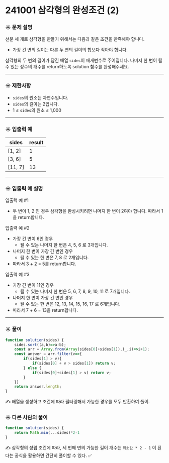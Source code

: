 # 241001 삼각형의 완성조건 (2)

### ☀️ 문제 설명

선분 세 개로 삼각형을 만들기 위해서는 다음과 같은 조건을 만족해야 합니다.

- 가장 긴 변의 길이는 다른 두 변의 길이의 합보다 작아야 합니다.

삼각형의 두 변의 길이가 담긴 배열 `sides`이 매개변수로 주어집니다. 나머지 한 변이 될 수 있는 정수의 개수를 return하도록 solution 함수를 완성해주세요.

---

### ☀️ **제한사항**

- `sides`의 원소는 자연수입니다.
- `sides`의 길이는 2입니다.
- 1 ≤ `sides`의 원소 ≤ 1,000

---

### ☀️ **입출력 예**

| sides | result |
| --- | --- |
| [1, 2] | 1 |
| [3, 6] | 5 |
| [11, 7] | 13 |

---

### ☀️ **입출력 예 설명**

입출력 예 #1

- 두 변이 1, 2 인 경우 삼각형을 완성시키려면 나머지 한 변이 2여야 합니다. 따라서 1을 return합니다.

입출력 예 #2

- 가장 긴 변이 6인 경우
    - 될 수 있는 나머지 한 변은 4, 5, 6 로 3개입니다.
- 나머지 한 변이 가장 긴 변인 경우
    - 될 수 있는 한 변은 7, 8 로 2개입니다.
- 따라서 3 + 2 = 5를 return합니다.

입출력 예 #3

- 가장 긴 변이 11인 경우
    - 될 수 있는 나머지 한 변은 5, 6, 7, 8, 9, 10, 11 로 7개입니다.
- 나머지 한 변이 가장 긴 변인 경우
    - 될 수 있는 한 변은 12, 13, 14, 15, 16, 17 로 6개입니다.
- 따라서 7 + 6 = 13을 return합니다.

---

### ☀️ 풀이

```jsx
function solution(sides) {
    sides.sort((a,b)=>a-b);
    const arr = Array.from(Array(sides[0]+sides[1]),(_,i)=>i+1);
    const answer = arr.filter(v=>{
        if(sides[1] > v){
            if(sides[0] + v > sides[1]) return v;
        } else {
            if(sides[0]+sides[1] > v) return v;
        }
    })
    return answer.length;
}
```

✍️ 배열을 생성하고 조건에 따라 필터링해서 가능한 경우를 모두 반환하여 풀이.

### ☀️ 다른 사람의 풀이

```jsx
function solution(sides) {
    return Math.min(...sides)*2-1
}
```

✍️ 삼각형의 성립 조건에 따라, 세 번째 변의 가능한 길이 개수는 `최소값 * 2 - 1` 이 된다는 공식을 활용하면 간단히 풀이할 수 있다. ✅